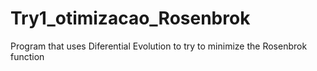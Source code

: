 # Try1_otimizacao_Rosenbrok
Program that uses Diferential Evolution to try to minimize the Rosenbrok function
